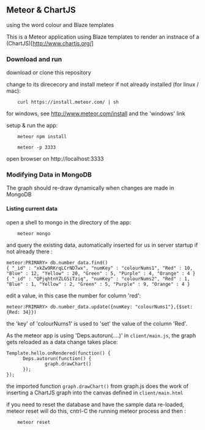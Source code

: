 ## Meteor & ChartJS

using the word colour and Blaze templates

This is a Meteor application using Blaze templates to render an instnace of a
(ChartJS)[http://www.chartjs.org/]


### Download and run

download or clone this repository

change to its dirececory and install meteor if not already installed (for linux / mac):

        curl https://install.meteor.com/ | sh

for windows, see http://www.meteor.com/install and the 'windows' link

setup & run the app:

        meteor npm install 
        
        meteor -p 3333

open browser on http://localhost:3333

### Modifying Data in MongoDB

The graph should re-draw dynamically when changes are made in MongoDB

#### Listing current data

open a shell to mongo in the directory of the app:

        meteor mongo

and query the existing data, automatically inserted for us in server startup 
if not already there :

```
meteor:PRIMARY> db.number_data.find()
{ "_id" : "xkZw9RKrqLCrND7wx", "numKey" : "colourNums1", "Red" : 10, "Blue" : 12, "Yellow" : 20, "Green" : 5, "Purple" : 4, "Orange" : 4 }
{ "_id" : "QPjqhtnYZLGSiTziq", "numKey" : "colourNums2", "Red" : 1, "Blue" : 1, "Yellow" : 2, "Green" : 5, "Purple" : 9, "Orange" : 4 }
```

edit a value, in this case the number for column 'red':

```
meteor:PRIMARY> db.number_data.update({numKey: "colourNums1"},{$set: {Red: 34}})
```

the 'key' of 'colourNums1' is used to 'set' the value of the column 'Red'.

As the meteor app is using 'Deps.autorun(....)' in ```client/main.js```, the graph gets reloaded as a 
data change takes place:

```
Template.hello.onRendered(function() {                                                                                                                                  
      Deps.autorun(function() {
              graph.drawChart()
      });
});                                                                                                                                                                     
```
the imported function ```graph.drawChart()``` from graph.js does the work of
inserting a ChartJS graph into the canvas defined in ```client/main.html```

if you need to reset the database and have the sample data re-loaded, meteor
  reset will do this, cntrl-C the running meteor process and then :

        meteor reset


